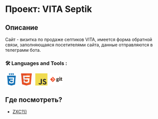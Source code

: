 # Проект: VITA Septik



## Описание

Сайт - визитка по продаже септиков VITA, имеется форма обратной связи, заполняющаяся посетителями сайта, данные отправляются в телеграмм бота.

### :hammer_and_wrench: Languages and Tools :
<div>
  <img src="https://github.com/devicons/devicon/blob/master/icons/css3/css3-plain-wordmark.svg"  title="CSS3" alt="CSS" width="40" height="40"/>&nbsp;
  <img src="https://github.com/devicons/devicon/blob/master/icons/html5/html5-original.svg" title="HTML5" alt="HTML" width="40" height="40"/>&nbsp;
  <img src="https://github.com/devicons/devicon/blob/master/icons/javascript/javascript-original.svg" title="JavaScript" alt="JavaScript" width="40" height="40"/>&nbsp;
  <img src="https://github.com/devicons/devicon/blob/master/icons/git/git-original-wordmark.svg" title="Git" **alt="Git" width="40" height="40"/>
</div>


## Где посмотреть?
*  [ZXC?))](https://notnotik.github.io/VITA-seprik/) 
